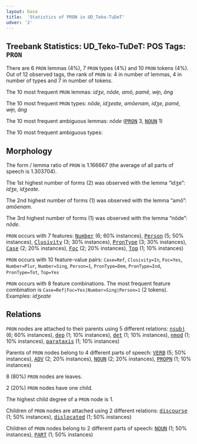 ```yaml
---
layout: base
title:  'Statistics of PRON in UD_Teko-TuDeT'
udver: '2'
---
```


## Treebank Statistics: UD_Teko-TuDeT: POS Tags: `PRON`

There are 6 `PRON` lemmas (4%), 7 `PRON` types (4%) and 10 `PRON` tokens (4%).
Out of 12 observed tags, the rank of `PRON` is: 4 in number of lemmas, 4 in number of types and 7 in number of tokens.

The 10 most frequent `PRON` lemmas: <em>idʒe, nõde, amõ, pamẽ, wɨɲ, ãng</em>

The 10 most frequent `PRON` types:  <em>nõde, idʒeate, amõenam, idʒe, pamẽ, wɨɲ, ãng</em>

The 10 most frequent ambiguous lemmas: <em>nõde</em> (<tt><a href="eme_tudet-pos-PRON.html">PRON</a></tt> 3, <tt><a href="eme_tudet-pos-NOUN.html">NOUN</a></tt> 1)

The 10 most frequent ambiguous types:  



## Morphology

The form / lemma ratio of `PRON` is 1.166667 (the average of all parts of speech is 1.303704).

The 1st highest number of forms (2) was observed with the lemma “idʒe”: <em>idʒe, idʒeate</em>.

The 2nd highest number of forms (1) was observed with the lemma “amõ”: <em>amõenam</em>.

The 3rd highest number of forms (1) was observed with the lemma “nõde”: <em>nõde</em>.

`PRON` occurs with 7 features: <tt><a href="eme_tudet-feat-Number.html">Number</a></tt> (6; 60% instances), <tt><a href="eme_tudet-feat-Person.html">Person</a></tt> (5; 50% instances), <tt><a href="eme_tudet-feat-Clusivity.html">Clusivity</a></tt> (3; 30% instances), <tt><a href="eme_tudet-feat-PronType.html">PronType</a></tt> (3; 30% instances), <tt><a href="eme_tudet-feat-Case.html">Case</a></tt> (2; 20% instances), <tt><a href="eme_tudet-feat-Foc.html">Foc</a></tt> (2; 20% instances), <tt><a href="eme_tudet-feat-Top.html">Top</a></tt> (1; 10% instances)

`PRON` occurs with 10 feature-value pairs: `Case=Ref`, `Clusivity=In`, `Foc=Yes`, `Number=Plur`, `Number=Sing`, `Person=1`, `PronType=Dem`, `PronType=Ind`, `PronType=Tot`, `Top=Yes`

`PRON` occurs with 8 feature combinations.
The most frequent feature combination is `Case=Ref|Foc=Yes|Number=Sing|Person=1` (2 tokens).
Examples: <em>idʒeate</em>


## Relations

`PRON` nodes are attached to their parents using 5 different relations: <tt><a href="eme_tudet-dep-nsubj.html">nsubj</a></tt> (6; 60% instances), <tt><a href="eme_tudet-dep-dep.html">dep</a></tt> (1; 10% instances), <tt><a href="eme_tudet-dep-det.html">det</a></tt> (1; 10% instances), <tt><a href="eme_tudet-dep-nmod.html">nmod</a></tt> (1; 10% instances), <tt><a href="eme_tudet-dep-parataxis.html">parataxis</a></tt> (1; 10% instances)

Parents of `PRON` nodes belong to 4 different parts of speech: <tt><a href="eme_tudet-pos-VERB.html">VERB</a></tt> (5; 50% instances), <tt><a href="eme_tudet-pos-ADV.html">ADV</a></tt> (2; 20% instances), <tt><a href="eme_tudet-pos-NOUN.html">NOUN</a></tt> (2; 20% instances), <tt><a href="eme_tudet-pos-PROPN.html">PROPN</a></tt> (1; 10% instances)

8 (80%) `PRON` nodes are leaves.

2 (20%) `PRON` nodes have one child.

The highest child degree of a `PRON` node is 1.

Children of `PRON` nodes are attached using 2 different relations: <tt><a href="eme_tudet-dep-discourse.html">discourse</a></tt> (1; 50% instances), <tt><a href="eme_tudet-dep-dislocated.html">dislocated</a></tt> (1; 50% instances)

Children of `PRON` nodes belong to 2 different parts of speech: <tt><a href="eme_tudet-pos-NOUN.html">NOUN</a></tt> (1; 50% instances), <tt><a href="eme_tudet-pos-PART.html">PART</a></tt> (1; 50% instances)

